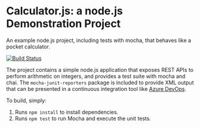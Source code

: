 Calculator.js: a node.js Demonstration Project
==============================================
An example node.js project, including tests with mocha, that behaves like
a pocket calculator.

[![Build Status](https://dev.azure.com/UladzimirKaraha/Azure%20Pipelines%20az400/_apis/build/status/karagis.calculator?branchName=refs%2Fpull%2F1%2Fmerge)](https://dev.azure.com/UladzimirKaraha/Azure%20Pipelines%20az400/_build/latest?definitionId=12&branchName=refs%2Fpull%2F1%2Fmerge)

The project contains a simple node.js application that exposes REST APIs
to perform arithmetic on integers, and provides a test suite with mocha
and chai.  The `mocha-junit-reporters` package is included to provide XML
output that can be presented in a continuous integration tool like
[Azure DevOps](https://azure.com/devops).

To build, simply:

1. Runs `npm install` to install dependencies.
2. Runs `npm test` to run Mocha and execute the unit tests.

